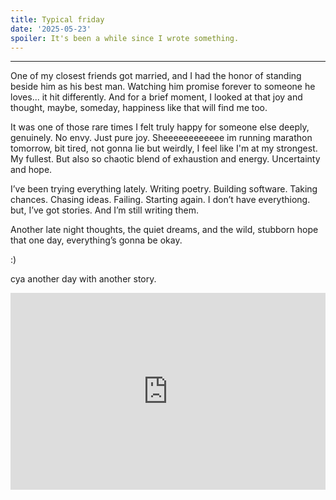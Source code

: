 ```yaml
---
title: Typical friday
date: '2025-05-23'
spoiler: It's been a while since I wrote something.
---
```

---
One of my closest friends got married, and I had the honor of standing beside him as his best man. Watching him promise forever to someone he loves... it hit differently. And for a brief moment, I looked at that joy and thought, maybe, someday, happiness like that will find me too.

It was one of those rare times I felt truly happy for someone else deeply, genuinely. No envy. Just pure joy.
Sheeeeeeeeeeee im running marathon tomorrow, bit tired, not gonna lie but weirdly, I feel like I'm at my strongest. My fullest. But also so chaotic blend of exhaustion and energy. Uncertainty and hope.

I’ve been trying everything lately. Writing poetry. Building software. Taking chances. Chasing ideas. Failing. Starting again. I don’t have everythiong. but, I’ve got stories. And I’m still writing them.

Another late night thoughts, the quiet dreams, and the wild, stubborn hope that one day, everything’s gonna be okay.

:)

cya another day with another story.

<iframe width="100%" height="315" src="https://www.youtube.com/embed/QvGUshDavOM" title="YouTube video player" frameborder="0" allow="accelerometer; autoplay; clipboard-write; encrypted-media; gyroscope; picture-in-picture; web-share" allowfullscreen></iframe>